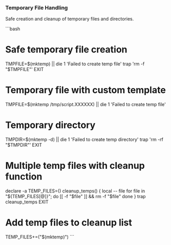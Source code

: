 ### Temporary File Handling

Safe creation and cleanup of temporary files and directories.

\`\`\`bash
# Safe temporary file creation
TMPFILE=$(mktemp) || die 1 'Failed to create temp file'
trap 'rm -f "$TMPFILE"' EXIT

# Temporary file with custom template
TMPFILE=$(mktemp /tmp/script.XXXXXX) || die 1 'Failed to create temp file'

# Temporary directory
TMPDIR=$(mktemp -d) || die 1 'Failed to create temp directory'
trap 'rm -rf "$TMPDIR"' EXIT

# Multiple temp files with cleanup function
declare -a TEMP_FILES=()
cleanup_temps() {
  local -- file
  for file in "${TEMP_FILES[@]}"; do
    [[ -f "$file" ]] && rm -f "$file"
  done
}
trap cleanup_temps EXIT

# Add temp files to cleanup list
TEMP_FILES+=("$(mktemp)")
\`\`\`

